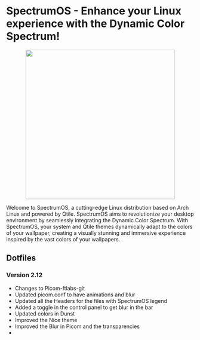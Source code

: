 # SpectrumOS - Enhance your Linux experience with the Dynamic Color Spectrum!

<p align="center">
  <img width="400" src="https://github.com/gibranlp/SpectrumOS/assets/2806964/11190860-1f39-4440-aedf-48812a0ffaf1">
</p>

Welcome to SpectrumOS, a cutting-edge Linux distribution based on Arch Linux and powered by Qtile. SpectrumOS aims to revolutionize your desktop environment by seamlessly integrating the Dynamic Color Spectrum. With SpectrumOS, your system and Qtile themes dynamically adapt to the colors of your wallpaper, creating a visually stunning and immersive experience inspired by the vast colors of your wallpapers.

## Dotfiles

### Version 2.12

- Changes to Picom-ftlabs-git
- Updated picom.conf to have animations and blur
- Updated all the Headers for the files with SpectrumOS legend
- Added a toggle in the control panel to get blur in the bar
- Updated colors in Dunst
- Improved the Nice theme
- Improved the Blur in Picom and the transparencies
- 